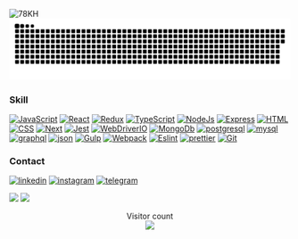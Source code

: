 ![78KH](https://media3.giphy.com/media/13HgwGsXF0aiGY/giphy.gif)
<a href=#><img src="contributions.svg"></a>

### Skill
[![JavaScript](https://img.shields.io/badge/-JavaScript-000000?style=for-the-badge&logo=javascript)](https://en.wikipedia.org/wiki/JavaScript)
[![React](https://img.shields.io/badge/-React-000000?style=for-the-badge&logo=React)](https://reactjs.org/)
[![Redux](https://img.shields.io/badge/-Redux-000000?style=for-the-badge&logo=redux)](https://redux-toolkit.js.org/)
[![TypeScript](https://img.shields.io/badge/-TypeScript-000000?style=for-the-badge&logo=typescript)](https://www.typescriptlang.org/)
[![NodeJs](https://img.shields.io/badge/-NodeJS-000000?style=for-the-badge&logo=node.js&logoColor)](https://nodejs.org/en/)
[![Express](https://img.shields.io/badge/-Express-000000?style=for-the-badge&logo=express)](https://expressjs.com/)
[![HTML](https://img.shields.io/badge/-HTML-000000?style=for-the-badge&logo=html5)](https://en.wikipedia.org/wiki/HTML)
[![CSS](https://img.shields.io/badge/-CSS-000000?style=for-the-badge&logo=css3)](https://en.wikipedia.org/wiki/CSS)
[![Next](https://img.shields.io/badge/-Next-000000?style=for-the-badge&logo=next.js)](https://nextjs.org/)
[![Jest](https://img.shields.io/badge/-Jest-000000?style=for-the-badge&logo=jest)](https://jestjs.io/)
[![WebDriverIO](https://img.shields.io/badge/-WebDriverIO-000000?style=for-the-badge&logo=webdriverio)](https://webdriver.io/)
[![MongoDb](https://img.shields.io/badge/-MongoDB-000000?style=for-the-badge&logo=mongodb)](https://www.mongodb.com/)
[![postgresql](https://img.shields.io/badge/-postgresql-000000?style=for-the-badge&logo=postgresql)](https://www.postgresql.org/)
[![mysql](https://img.shields.io/badge/-mysql-000000?style=for-the-badge&logo=mysql)](https://www.mysql.com/)
[![graphql](https://img.shields.io/badge/-graphql-000000?style=for-the-badge&logo=graphql)](https://graphql.org/)
[![json](https://img.shields.io/badge/-json-000000?style=for-the-badge&logo=json)](https://en.wikipedia.org/wiki/JSON)
[![Gulp](https://img.shields.io/badge/-Gulp-000000?style=for-the-badge&logo=gulp)](https://gulpjs.com/)
[![Webpack](https://img.shields.io/badge/-Webpack-000000?style=for-the-badge&logo=webpack)](https://webpack.js.org/)
[![Eslint](https://img.shields.io/badge/-Eslint-000000?style=for-the-badge&logo=eslint)](https://eslint.org/)
[![prettier](https://img.shields.io/badge/-prettier-000000?style=for-the-badge&logo=prettier)](https://prettier.io/)
[![Git](https://img.shields.io/badge/-Git-000000?style=for-the-badge&logo=git)](https://git-scm.com/)
### Contact

[![linkedin](https://img.shields.io/badge/-linkedin-000000?style=for-the-badge&logo=linkedin)](https://www.linkedin.com/in/pavel-pogulailo-725138259/)
[![instagram](https://img.shields.io/badge/-instagram-000000?style=for-the-badge&logo=instagram)](https://www.instagram.com/pogulailo_/)
[![telegram](https://img.shields.io/badge/-telegram-000000?style=for-the-badge&logo=telegram)](https://t.me/PogunGun)


![](https://github-profile-summary-cards.vercel.app/api/cards/repos-per-language?username=pogungun&theme=solarized_dark)
![](https://github-profile-summary-cards.vercel.app/api/cards/most-commit-language?username=pogungun&theme=solarized_dark)
<p align="center"> 
  Visitor count<br>
  <img src="https://profile-counter.glitch.me/pogungun/count.svg" />
</p>

